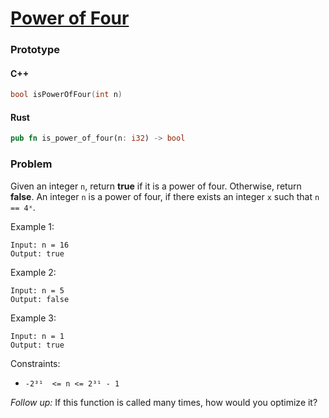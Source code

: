 # [Power of Four](https://leetcode.com/problems/power-of-four/)

### Prototype

#### C++

```cpp
bool isPowerOfFour(int n)
```

#### Rust

```rs
pub fn is_power_of_four(n: i32) -> bool
```

### Problem

Given an integer ```n```, return **true** if it is a power of four. Otherwise, return **false**.
An integer ```n``` is a power of four, if there exists an integer ```x``` such that ```n == 4ˣ```.

Example 1:
```
Input: n = 16
Output: true
```

Example 2:
```
Input: n = 5
Output: false
```

Example 3:
```
Input: n = 1
Output: true
```
 

Constraints:
* ```-2³¹  <= n <= 2³¹ - 1```

*Follow up:* If this function is called many times, how would you optimize it?